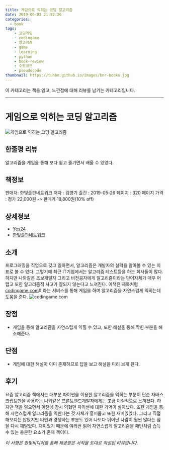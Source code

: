 ```yaml
---
title: 게임으로 익히는 코딩 알고리즘
date: 2019-06-03 21:52:26
categories:
  - book
tags:
    - 코딩게임
    - codingame
    - 알고리즘
    - game
    - learning
    - python
    - book-review
    - 수도코드
    - pseudocode
thumbnail: https://tuhbm.github.io/images/bnr-books.jpg
---
```

이 카테고리는 책을 읽고, 느낀점에 대해 리뷰를 남기는 카테고리입니다.
*****

# 게임으로 익히는 코딩 알고리즘
![게임으로 익히는 코딩 알고리즘](https://tuhbm.github.io/images/books/gameLearningAlgorithms.jpg)

## 한줄평 리뷰
알고리즘을 게임을 통해 보다 쉽고 즐기면서 배울 수 있었다.
<!-- more -->
## 책정보
판매처: 한빛출판네트워크
저자 : 김영기
출간 : 2019-05-26
페이지 : 320 페이지
가격 : 정가 22,000원 -> 판매가 19,800원(10% off)

## 상세정보
- [Yes24](http://www.yes24.com/Product/Goods/72298265)
- [한빛출판네트워크](http://www.hanbit.co.kr/store/books/look.php?p_code=B7463314905)

## 소개
프로그래밍을 직업으로 갖고 일하면서, 알고리즘은 개발자의 실력을 알아볼 수 있는 지표로 볼 수 있다. 그렇기에 최근 IT기업에서는 알고리즘 테스트등을 하는 회사들이 많다.
하지만 나와같은 초보개발자 그리고 비전공자에게 알고리즘이라는 단어자체가 매우 어렵고 또한 알고리즘적 사고가 잘되지 않는다고 느껴진다.
이책은 제목처럼 [codingame.com](https://www.codingame.com)이라는 서비스를 통해 게임을 하며 알고리즘을 자연스럽게 익히는데 도움을 준다.
![codingame.com](https://tuhbm.github.io/images/books/gameLearningAlgorithms2.png)

## 장점
- 게임을 통해 알고리즘을 자연스럽게 익힐 수 있고, 또한 해설을 통해 막힌 부분을 해소해준다.

## 단점
- 게임에 대한 해설이 이미 존재하므로 답을 보고 해설을 미리 보게 된다.

## 후기
요즘 알고리즘 책에서는 대부분 파이썬을 이용한 알고리즘을 익히는 부분이 단순 자바스크립트만을 사용하는 나와같은 프론트엔드개발자에게는 조금 이질적으로 느껴졌다.
하지만 책을 읽으면서 이전에 잠시 익혔던 파이썬에 대한 기억이 살아났다. 또한 게임을 통해 자연스럽게 알고리즘을 익힌다는 것 자체가 흥미롭고 또한 재미있었다.
그리고 직접 해보지는 않았지만 타인과 경쟁하는 부분도 있어 나보다 뛰어난 사람이 훨씬 많다는 점을 다시 깨달았다.
재미있기 때문에 여러번 읽어 자연스럽게 알고리즘을 패턴처럼 습득 수 있는 충분한 요소가 존재 책이다.

*이 서평은 한빛비디어를 통해 제공받은 서적을 토대로 작성된 리뷰입니다.*

